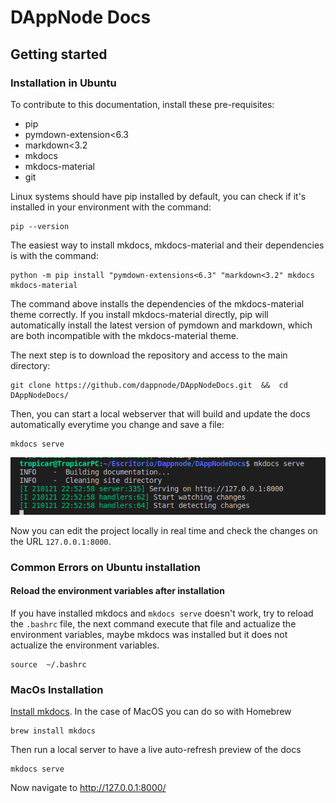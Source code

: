 # DAppNode Docs

## Getting started

### Installation in Ubuntu

To contribute to this documentation, install these pre-requisites:

* pip
* pymdown-extension<6.3
* markdown<3.2
* mkdocs
* mkdocs-material
* git

Linux systems should have pip installed by default, you can check if it's installed in your environment with the command:

~~~
pip --version
~~~

The easiest way to install mkdocs, mkdocs-material and their dependencies is with the command:

~~~
python -m pip install "pymdown-extensions<6.3" "markdown<3.2" mkdocs mkdocs-material
~~~

The command above installs the dependencies of the mkdocs-material theme correctly. If you install mkdocs-material directly, pip will automatically install the latest version of pymdown and markdown, which are both incompatible with the mkdocs-material theme.

The next step is to download the repository and access to the main directory:

~~~
git clone https://github.com/dappnode/DAppNodeDocs.git  &&  cd DAppNodeDocs/
~~~

Then, you can start a local webserver that will build and update the docs automatically everytime you change and save a file:

~~~
mkdocs serve
~~~

![Result of the command mkdocs serve](./docs/images/mkdocs_serve_result.png)

Now you can edit the project locally in real time and check the changes on the URL <code>127.0.0.1:8000</code>.

### Common Errors on Ubuntu installation

#### Reload the environment variables after installation

If you have installed mkdocs and `mkdocs serve` doesn't work, try to reload the <code>.bashrc</code> file, the next command execute that file and actualize the environment variables, maybe mkdocs was installed but it does not actualize the environment variables.

~~~
source  ~/.bashrc
~~~


### MacOs Installation

[Install mkdocs](https://www.mkdocs.org/#installation). In the case of MacOS you can do so with Homebrew

```
brew install mkdocs
```

Then run a local server to have a live auto-refresh preview of the docs

```
mkdocs serve
```

Now navigate to http://127.0.0.1:8000/
